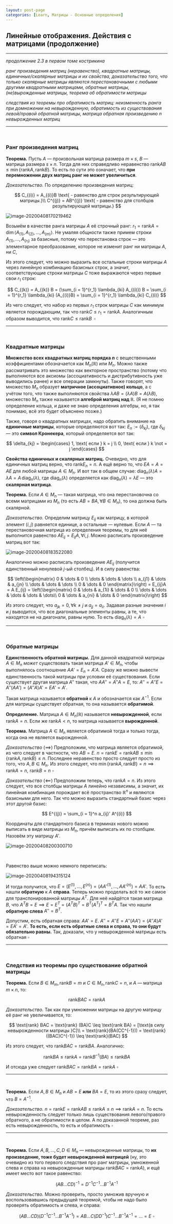 ```yaml
---
layout: post-page
categories: [Learn, Матрицы - Основные определения]
---
```


## Линейные отображения. Действия с матрицами (продолжение)

----

*продолжение 2.3 в первом томе кострикина*

*ранг произведения матриц (неравенство), квадратные матрицы, единичные/скалярные матрицы и их свойства, доказательство того, что только скалярные матрицы являются перестановочными с любыми другими квадратными матрицами, обратные матрицы, (не)вырожденные матрицы, теорема об обратимости матрицы*

*следствия из теоремы про обратимость матриц: неизменность ранга при домножении на невырожденную, обратимость из существования левой/правой обратной матрицы, матрица обратная произведению n невырожденных матриц*

----

<br>

### Ранг произведения матриц

**Теорема.** Пусть $A$ — произвольная матрица размера $m \times s$, $B$ — матрица размера $s \times n$. Тогда для них справедливо неравенство $\text{rank} AB \leq \min\{\text{rank} A,\text{rank} B\}$. То есть по сути это означает, что **при перемножении двух матриц ранг не может увеличиться**.

*Доказательство.* По определению произведения матриц:

$$
C_{(i)} = A_{(i)}B \text{ - равенство для строк результирующей матрицы.}\\
С^{(j)} = AB^{(j)} \text{ - равенство для столбцов результирующей матрицы.}
$$

![image-20200408170219462](/assets/images/math.assets/image-20200408170219462.png)

Возьмём в качестве ранга матрицы $A$ её строчный ранг: $r_1 = \text{rank} A = \dim\left<A_{(1)},A_{(2)}, \dots, A_{(m)}\right>$. Не умаляя общности также примем строки $A_{(1)}, \dots, A_{(r_1)}$ за базисные, потому что перестановка строк — это элементарное преобразование, которое не изменит ранг ни матрицы $A$, ни $C$,

Из этого следует, что можно выразить все остальные строки матрицы $A$ через линейную комбинацию базисных строк, а значит, соответствующие строки матрицы $C$ тоже выражаются через первые свои $r_1$ строк:

$$
C_{(k)} = A_{(k)} B = (\sum_{i = 1}^{r_1} \lambda_{ki} A_{(i)}) B = \sum_{i = 1}^{r_1} \lambda_{ki} (A_{(i)}B) = \sum_{i = 1}^{r_1} \lambda_{ki} C_{(i)}
$$

Из чего следует, что набор из первых $r_1$ строк матрицы $C$ как минимум является порождающим, так что $\text{rank} C \leq r_1 = \text{rank} A$. Аналогичным образом выводится, что $\text{rank} C \leq \text{rank} B\,\,\,\square$

----

<br>

### Квадратные матрицы

**Множество всех квадратных матриц порядка $n$** с вещественными коэффициентами обозначается как $M_n(\mathbb{R})$ или $M_n$. Можно также рассматривать это множество как векторное пространство (потому что выполняются все аксиомы (ассоциативность и дистрибутивность уже выводились ранее) и все операции замкнуты). Также говорят, что множество $M_n$ образует **матричное (ассоциативное) кольцо**, а с учётом того, что также выполняются свойства $\lambda AB = (\lambda A) B = A (\lambda B)$, множество $M_n$ также называется **алгеброй матриц над $\mathbb{R}$**. (Я не помню определение кольца, и даже не знаю определения алгебры, но, я так понимаю, всё это будет объяснено позже.)

Также, говоря о квадратных матрицах, надо обратить внимание на **единичные матрицы**, которые определяются вот так: $E_n := (\delta_{kj})$, где $\delta_{kj}$ — это **символ Кронекера**, который определяется вот так:

$$
\delta_{kj} = \begin{cases}
	1, \text{ если } k = j \\
	0, \text{ если } k \not = j
\end{cases}
$$

**Свойства единичных и скалярных матриц.** Очевидно, что для единичных матриц верно, что $\text{rank} E_n = n$. А ещё верно то, что $EA = A = AE$ для любой матрицы $A \in M_n$. И вот так в общем случае: $\text{diag}_n(\lambda) A = \lambda A = A\, \text{diag}_n(\lambda)$, где $\text{diag}_n(\lambda)$ определяется как $\text{diag}_n(\lambda) = \lambda E$ — это **скалярная матрица**.

**Теорема.** Если $A \in M_n$ — такая матрица, что она перестановочна со всеми матрицами из $M_n$ (то есть $AB = BA,\, \forall B \in M_n$), то она должна быть скалярной.

*Доказательство.* Определим матрицу $E_{ij}$ как матрицу, в которой элемент $(i, j)$ равняется единице, а остальные — нулевые. Если $A$ — та перестановочная матрица из определения теоремы, то для неё выполнится равенство $A E_{ij} = E_{ij}A,\,\forall i,j$. Можно расписать произведение матриц вот так:

![image-20200408183522080](/assets/images/math.assets/image-20200408183522080.png)

Аналогично можно расписать произведение $A E_{ij}$ (получится единственный ненулевой $j$-ый столбец). И в силу равенства:

$$
\left(\begin{matrix}
	0 & \dots & 0 \\
	\dots & \dots & \dots \\
	a_{j1} & \dots & a_{jn} \\
	\dots & \dots & \dots \\
	0 & \dots & 0
\end{matrix}\right)
= E_{ij}A = A E_{ij} =
\left(\begin{matrix}
	0 & \dots & a_{1i} & \dots & 0 \\
	\dots & \dots & \dots & \dots & \dots\\
	0 & \dots & a_{ni} & \dots & 0
\end{matrix}\right)
$$

Из этого следует, что $a_{jk} = 0,\, \forall k\not = j$ и $a_{jj} = a_{ii}$. Задавая разные значения $i$ и $j$ выводится, что все диагональные элементы равны, а те, что находятся не на диагонали, равны нулю. То есть $\text{diag}_n(\lambda) = A\,\,\square$

----

<br>

### Обратные матрицы

**Единственность обратной матрицы.** Для данной квадратной матрицы $A \in M_n$ *может* существовать такая матрица $A' \in M_n$, чтобы выполнялось соотношение $AA' = E_n = A'A$. Сразу же можно вывести единственность такой матрицы при условии её существования. Если существует другая матрица $A''$ такая, что $AA'' = A''A = E$, то: $A'' = A'' E = A'' (AA') = (A'' A) A' = E A' = A'$.

Такая матрица называется **обратной** к $A$ и обозначается как $A^{-1}$. Если для матрицы существует обратная, то она называется **обратимой**.

**Определение.** Матрица $A \in M_n(\mathbb{R})$ называется **невырожденной**, если $\text{rank} A = n$. Если же $\text{rank} A \lt n$, то матрица называется **вырожденной**.

**Теорема.** Матрица $A \in M_n$ является обратимой тогда и только тогда, когда она не является вырожденной.

*Доказательство* $(\implies)$ Предположим, что матрица является обратимой, из чего следует в частности, что $AB = E$. $n = \text{rank} E = \text{rank} AB \leq \min \{\text{rank}A, \text{rank} B\} \leq n$. Последнее неравенство просто следует просто из того, что $A,B \in M_n$. Из этого следует, что $\min \{\text{rank}A, \text{rank} B\} = n \implies \text{rank} A = n,\,\,\text{rank} B = n\,\,\square$

*Доказательство* $(\impliedby)$ Предположим теперь, что $\text{rank} A = n$. Из этого следует, что все столбцы матрицы $A$ линейно независимы, а значит, их линейная комбинация порождает всё пространство $\mathbb{R}^n$ и являются базисными для него. Так что можно выразить стандартный базис через этот другой базис:

$$
E^{(j)} = \sum_{i = 1}^n a_{ij}' A^{(i)}
$$

Координаты для стандартного базиса в терминах нового можно выписать в виде матрицы из $M_n$, причём выписать их по столбцам. Назовём эту матрицу $A'$.

![image-20200408200300710](/assets/images/math.assets/image-20200408200300710.png)

<br>

Равенство выше можно немного переписать:

![image-20200408194315124](/assets/images/math.assets/image-20200408194315124.png)

И тогда получится, что $E = (E^{(1)}, \dots, E^{(n)}) = (AA'^{(1)}, \dots, AA'^{(n)}) = AA'$. То есть нашли **обратную** к $A$ **справа**. Теперь можно проделать всё то же самое для транспонированной матрицы $A^T$. Для неё найдётся такая матрица $B$, что $A^T B = E \implies E = E^T = (A^T B)^T = B^T (A^T)^T = B^T A$. Так что нашли **обратную слева** $A'' = B^T$. 

Допустим, есть обратная справа: $AA' = E$. $A'' = A'' E = A'' (AA') = (A'' A) A' = E A' = A'$. **То есть, если есть обратные слева и справа, то они будут обязательно равны.** Так, доказали, что у невырожденной матрицы есть обратная $\square$

----

<br>

### Следствия из теоремы про существование обратной матрицы

**Теорема.** Если $B \in M_m,\, \text{rank}B = m$ и $C \in M_n,\, \text{rank} C = n$, и $A$ — матрица $m \times n$, то:

$$
\text{rank} BAC = \text{rank}A
$$

*Доказательство.* Так как при умножении матрицы на другую матрицу её ранг не увеличивается, то:

$$
\text{rank} BAC = \text{rank} (BA)C \leq \text{rank BA} = [\text{в силу невырожденности матрицы }C]\\
= \text{rank}(BA(CC^{-1})) = \text{rank}((BAC)C^{-1}) \leq \text{rank}(BAC)
$$

Из этого следует, что $\text{rank}BAC = \text{rank} BA$. Аналогично:

$$
\text{rank}BA \leq \text{rank} A = \text{rank}B^{-1} (BA) \leq \text{rank} BA
$$

И отсюда уже следует $\text{rank}BAC = \text{rank}BA = \text{rank}A\,\,\square$

----

<br>

**Теорема.** Если $A,B \in M_n$ и $AB = E$ ***или*** $BA = E$, то из этого сразу следует, что $B = A^{-1}$.

*Доказательство.* $n = \text{rank} E = \text{rank} AB \leq \text{rank} A \leq n \implies \text{rank} A = n$. То есть невырожденность следует только лишь существования левого/правого обратного, а не обратимости в целом. А по доказанной теореме, раз есть невырожденность, то есть и обратимость $\square$

----

<br>

**Теорема.** Если $A,B,\dots,C,D \in M_n$ — невырожденные матрицы, то **их произведение, тоже будет невырожденной матрицей** (ну, это очевидно из того первого следствия про ранг матрицы, умноженной слева и справа на невырожденные матрицы $\text{rank} BAC = \text{rank}A$), и ещё имеет место вот такое равенство:

$$
(AB\dots CD)^{-1} = D^{-1} C^{-1}\dots B^{-1} A^{-1}
$$

*Доказательство.* Можно проверить, просто умножив вручную и воспользовавшись предыдущей теоремой, чтобы не надо было проверять обратимость и слева, и справа:

$$
(AB\dots CD) (D^{-1} C^{-1} \dots B^{-1} A^{-1}) = AB\dots C(DD^{-1})C^{-1}\dots B^{-1} A^{-1} = \dots = E\,\,\square
$$
